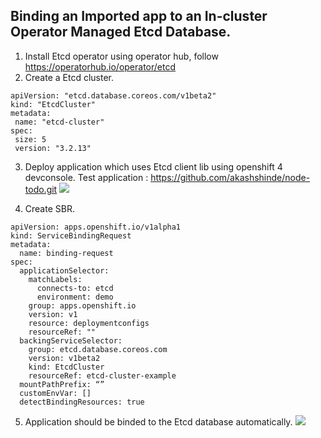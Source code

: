 ## Binding an Imported app to an In-cluster Operator Managed Etcd Database.

1. Install Etcd operator using operator hub, 
   follow https://operatorhub.io/operator/etcd
2. Create a Etcd cluster.
 ```
 apiVersion: "etcd.database.coreos.com/v1beta2"
 kind: "EtcdCluster"
 metadata:
  name: "etcd-cluster"
 spec:
  size: 5
  version: "3.2.13"
 ```
3. Deploy application which uses Etcd client lib using openshift 4 devconsole.
Test application : https://github.com/akashshinde/node-todo.git
![](https://i.imgur.com/WGQZ1nj.png)

4. Create SBR.
```
apiVersion: apps.openshift.io/v1alpha1
kind: ServiceBindingRequest
metadata:
  name: binding-request
spec:
  applicationSelector:
    matchLabels:
      connects-to: etcd
      environment: demo
    group: apps.openshift.io
    version: v1
    resource: deploymentconfigs
    resourceRef: ""
  backingServiceSelector:
    group: etcd.database.coreos.com
    version: v1beta2
    kind: EtcdCluster
    resourceRef: etcd-cluster-example
  mountPathPrefix: “”
  customEnvVar: []
  detectBindingResources: true
```
5. Application should be binded to the Etcd database automatically.
![](https://i.imgur.com/JjORDrJ.png)


